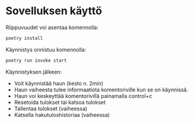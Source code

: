 # Sovelluksen käyttö

Riippuvuudet voi asentaa komennolla:
```bash
poetry install
```

Käynnistys onnistuu komennolla:
```bash
poetry run invoke start
```


Käynnistyksen jälkeen:
- Voit käynnistää haun (kesto n. 2min)
- Haun vaiheesta tulee informaatiota komentoriville kun se on käynnissä.
- Haun voi keskeyttää komentorivillä painamalla control+c
- Resetoida tulokset tai katsoa tulokset
- Tallentaa tulokset (vaiheessa)
- Katsella hakutuloshistoriaa (vaiheessa)
